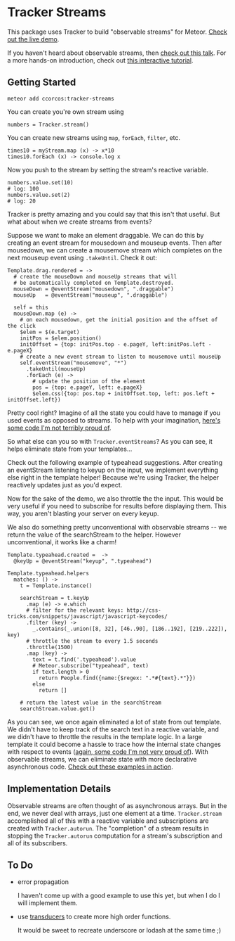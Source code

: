 # Tracker Streams

This package uses Tracker to build "observable streams" for Meteor. [Check out the live demo](http://tracker-streams.meteor.com).

If you haven't heard about observable streams, then [check out this talk](https://www.youtube.com/watch?v=XRYN2xt11Ek).
For a more hands-on introduction, check out [this interactive tutorial](http://jhusain.github.io/learnrx/).

## Getting Started

    meteor add ccorcos:tracker-streams

You can create you're own stream using

    numbers = Tracker.stream()

You can create new streams using `map`, `forEach`, `filter`, etc.

    times10 = myStream.map (x) -> x*10
    times10.forEach (x) -> console.log x

Now you push to the stream by setting the stream's reactive variable.

    numbers.value.set(10)
    # log: 100
    numbers.value.set(2)
    # log: 20

Tracker is pretty amazing and you could say that this isn't that useful.
But what about when we create streams from events?

Suppose we want to make an element draggable. We can do this by creating
an event stream for mousedown and mouseup events. Then after mousedown, 
we can create a mousemove stream which completes on the next mouseup event
using `.takeUntil`. Check it out:

    Template.drag.rendered = ->
      # create the mouseDown and mouseUp streams that will 
      # be automatically completed on Template.destroyed.
      mouseDown = @eventStream("mousedown", ".draggable")
      mouseUp   = @eventStream("mouseup", ".draggable")
      
      self = this
      mouseDown.map (e) ->
        # on each mousedown, get the initial position and the offset of the click
        $elem = $(e.target)
        initPos = $elem.position()
        initOffset = {top: initPos.top - e.pageY, left:initPos.left - e.pageX}
        # create a new event stream to listen to mousemove until mouseUp
        self.eventStream("mousemove", "*")
          .takeUntil(mouseUp)
          .forEach (e) ->
            # update the position of the element
            pos = {top: e.pageY, left: e.pageX}
            $elem.css({top: pos.top + initOffset.top, left: pos.left + initOffset.left})

Pretty cool right? Imagine of all the state you could have to manage if you
used events as opposed to streams. To help with your imagination, [here's some
code I'm not terribly proud of](https://github.com/ccorcos/meteor-swipe/blob/3f1efdff1f1e1280d46f2715496df0f21a353cb8/swipe/swipe.coffee#L332).

So what else can you so with `Tracker.eventStreams`? As you can see, it helps 
eliminate state from your templates...

Check out the following example of typeahead suggestions. After creating 
an eventStream listening to keyup on the input, we implement everything 
else right in the template helper! Because we're using Tracker, the 
helper reactively updates just as you'd expect.

Now for the sake of the demo, we also throttle the the input. This would
be very useful if you need to subscribe for results before displaying
them. This way, you aren't blasting your server on every keyup.

We also do something pretty unconventional with observable streams -- we
return the value of the searchStream to the helper. However unconventional,
it works like a charm!

    Template.typeahead.created =  ->
      @keyUp = @eventStream("keyup", ".typeahead")

    Template.typeahead.helpers
      matches: () ->
        t = Template.instance()
        
        searchStream = t.keyUp
          .map (e) -> e.which
          # filter for the relevant keys: http://css-tricks.com/snippets/javascript/javascript-keycodes/
          .filter (key) -> 
            _.contains(_.union([8, 32], [46..90], [186..192], [219..222]), key)
          # throttle the stream to every 1.5 seconds
          .throttle(1500)
          .map (key) ->
            text = t.find('.typeahead').value
            # Meteor.subscribe("typeahead", text)
            if text.length > 0
              return People.find({name:{$regex: ".*#{text}.*"}})
            else 
              return []
        
        # return the latest value in the searchStream
        searchStream.value.get()
      
As you can see, we once again eliminated a lot of state from out template.
We didn't have to keep track of the search text in a reactive variable, and
we didn't have to throttle the results in the template logic. In a large template
it could become a hassle to trace how the internal state changes with respect
to events ([again, some code I'm not very proud of](https://github.com/ccorcos/meteor-swipe/blob/3f1efdff1f1e1280d46f2715496df0f21a353cb8/swipe/swipe.coffee#L325)). 
With observable streams, we can eliminate state with more declarative asynchronous
code. [Check out these examples in action](http://tracker-streams.meteor.com).

## Implementation Details

Observable streams are often thought of as asynchronous arrays.
But in the end, we never deal with arrays, just one element at a time.
`Tracker.stream` accomplished all of this with a reactive variable and 
subscriptions are created with `Tracker.autorun`. 
The "completion" of a stream results in stopping the `Tracker.autorun` 
computation for a stream's subscription and all of its subscribers.

## To Do
- error propagation

    I haven't come up with a good example to use this yet, but when I do
    I will implement them.

- use [transducers](http://jlongster.com/Transducers.js--A-JavaScript-Library-for-Transformation-of-Data) to create more high order functions.

    It would be sweet to recreate underscore or lodash at the same time ;)



